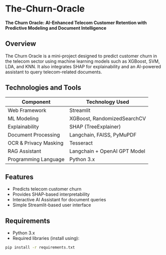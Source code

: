 # The-Churn-Oracle
**The Churn Oracle: AI-Enhanced Telecom Customer Retention with Predictive Modeling and Document Intelligence**

## Overview
The Churn Oracle is a mini-project designed to predict customer churn in the telecom sector using machine learning models such as XGBoost, SVM, LDA, and KNN. It also integrates SHAP for explainability and an AI-powered assistant to query telecom-related documents.

## Technologies and Tools
| Component                     | Technology Used |
|---------------------------|----------|
| Web Framework                  | Streamlit      | 
| ML Modeling     | XGBoost, RandomizedSearchCV     |
| Explainability | SHAP (TreeExplainer)      |
| Document Processing | Langchain, FAISS, PyMuPDF |
| OCR & Privacy Masking | Tesseract |
| RAG Assistant | Langchain + OpenAI GPT Model |
| Programming Language | Python 3.x | 

## Features
- Predicts telecom customer churn
- Provides SHAP-based interpretability
- Interactive AI Assistant for document queries
- Simple Streamlit-based user interface

## Requirements
- Python 3.x
- Required libraries (install using):
```bash
pip install -r requirements.txt
